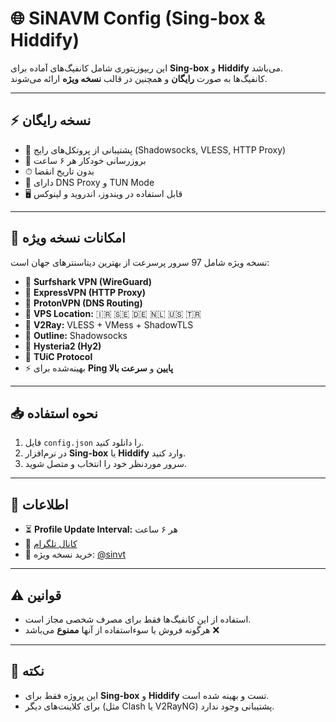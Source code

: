 # 🌐 SiNAVM Config (Sing-box & Hiddify)

این ریپوزیتوری شامل کانفیگ‌های آماده برای **Sing-box** و **Hiddify** می‌باشد.  
کانفیگ‌ها به صورت **رایگان** و همچنین در قالب **نسخه ویژه** ارائه می‌شوند.  

---

## ⚡ نسخه رایگان
- 🎯 پشتیبانی از پروتکل‌های رایج (Shadowsocks, VLESS, HTTP Proxy)  
- 🔄 بروزرسانی خودکار هر ۶ ساعت  
- ⏱ بدون تاریخ انقضا  
- 🔐 دارای DNS Proxy و TUN Mode  
- 🖥 قابل استفاده در ویندوز، اندروید و لینوکس  

---

## 🚀 امکانات نسخه ویژه
نسخه ویژه شامل 97 سرور پرسرعت از بهترین دیتاسنترهای جهان است:

- 🔹 **Surfshark VPN (WireGuard)**  
- 🔹 **ExpressVPN (HTTP Proxy)**  
- 🔹 **ProtonVPN (DNS Routing)**  
- 🔹 **VPS Location:** 🇮🇷 🇸🇪 🇩🇪 🇳🇱 🇺🇸 🇹🇷  
- 🔹 **V2Ray:** VLESS + VMess + ShadowTLS  
- 🔹 **Outline:** Shadowsocks  
- 🔹 **Hysteria2 (Hy2)**  
- 🔹 **TUiC Protocol**  
- ⚡ بهینه‌شده برای **Ping پایین** و **سرعت بالا**  

---

## 📥 نحوه استفاده
1. فایل `config.json` را دانلود کنید.  
2. در نرم‌افزار **Sing-box** یا **Hiddify** وارد کنید.  
3. سرور موردنظر خود را انتخاب و متصل شوید.  

---

## 📅 اطلاعات
- ⏳ **Profile Update Interval:** هر ۶ ساعت  
- 🔗 [کانال تلگرام](https://t.me/sinavm)  
- 🛒 خرید نسخه ویژه: [@sinvt](https://t.me/sinavm)  

---

## ⚠️ قوانین
- استفاده از این کانفیگ‌ها فقط برای مصرف شخصی مجاز است.  
- هرگونه فروش یا سوءاستفاده از آنها **ممنوع** می‌باشد ❌  

---

## 📝 نکته
- این پروژه فقط برای **Sing-box** و **Hiddify** تست و بهینه شده است.  
- برای کلاینت‌های دیگر (مثل Clash یا V2RayNG) پشتیبانی وجود ندارد.  
